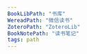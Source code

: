 ```yaml
---
BookLibPath: "书库"
WereadPath: "微信读书"
ZoteroPath: "ZoteroLib"
BookNotePath: "读书笔记"
tags: path
---
```


